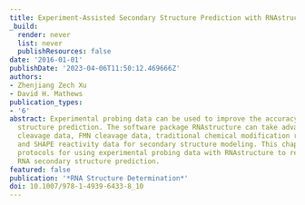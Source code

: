 ```yaml
---
title: Experiment-Assisted Secondary Structure Prediction with RNAstructure
_build:
  render: never
  list: never
  publishResources: false
date: '2016-01-01'
publishDate: '2023-04-06T11:50:12.469666Z'
authors:
- Zhenjiang Zech Xu
- David H. Mathews
publication_types:
- '6'
abstract: Experimental probing data can be used to improve the accuracy of RNA secondary
  structure prediction. The software package RNAstructure can take advantage of enzymatic
  cleavage data, FMN cleavage data, traditional chemical modification reactivity data,
  and SHAPE reactivity data for secondary structure modeling. This chapter provides
  protocols for using experimental probing data with RNAstructure to restrain or constrain
  RNA secondary structure prediction.
featured: false
publication: '*RNA Structure Determination*'
doi: 10.1007/978-1-4939-6433-8_10
---
```


